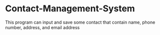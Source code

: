 # Contact-Management-System
This program can input and save some contact that contain name, phone number, address, and email address
